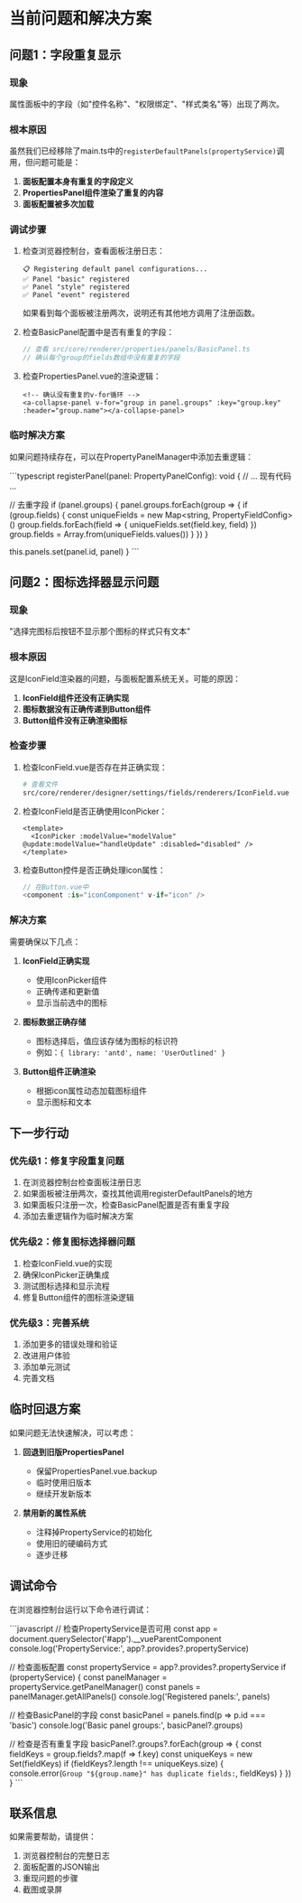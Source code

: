 # 当前问题和解决方案

## 问题1：字段重复显示

### 现象

属性面板中的字段（如"控件名称"、"权限绑定"、"样式类名"等）出现了两次。

### 根本原因

虽然我们已经移除了main.ts中的`registerDefaultPanels(propertyService)`调用，但问题可能是：

1. **面板配置本身有重复的字段定义**
2. **PropertiesPanel组件渲染了重复的内容**
3. **面板配置被多次加载**

### 调试步骤

1. 检查浏览器控制台，查看面板注册日志：

   ```
   📋 Registering default panel configurations...
   ✅ Panel "basic" registered
   ✅ Panel "style" registered
   ✅ Panel "event" registered
   ```

   如果看到每个面板被注册两次，说明还有其他地方调用了注册函数。

2. 检查BasicPanel配置中是否有重复的字段：

   ```typescript
   // 查看 src/core/renderer/properties/panels/BasicPanel.ts
   // 确认每个group的fields数组中没有重复的字段
   ```

3. 检查PropertiesPanel.vue的渲染逻辑：
   ```vue
   <!-- 确认没有重复的v-for循环 -->
   <a-collapse-panel v-for="group in panel.groups" :key="group.key" :header="group.name"></a-collapse-panel>
   ```

### 临时解决方案

如果问题持续存在，可以在PropertyPanelManager中添加去重逻辑：

\`\`\`typescript
registerPanel(panel: PropertyPanelConfig): void {
// ... 现有代码 ...

// 去重字段
if (panel.groups) {
panel.groups.forEach(group => {
if (group.fields) {
const uniqueFields = new Map<string, PropertyFieldConfig>()
group.fields.forEach(field => {
uniqueFields.set(field.key, field)
})
group.fields = Array.from(uniqueFields.values())
}
})
}

this.panels.set(panel.id, panel)
}
\`\`\`

## 问题2：图标选择器显示问题

### 现象

"选择完图标后按钮不显示那个图标的样式只有文本"

### 根本原因

这是IconField渲染器的问题，与面板配置系统无关。可能的原因：

1. **IconField组件还没有正确实现**
2. **图标数据没有正确传递到Button组件**
3. **Button组件没有正确渲染图标**

### 检查步骤

1. 检查IconField.vue是否存在并正确实现：

   ```bash
   # 查看文件
   src/core/renderer/designer/settings/fields/renderers/IconField.vue
   ```

2. 检查IconField是否正确使用IconPicker：

   ```vue
   <template>
     <IconPicker :modelValue="modelValue" @update:modelValue="handleUpdate" :disabled="disabled" />
   </template>
   ```

3. 检查Button控件是否正确处理icon属性：
   ```typescript
   // 在Button.vue中
   <component :is="iconComponent" v-if="icon" />
   ```

### 解决方案

需要确保以下几点：

1. **IconField正确实现**

   - 使用IconPicker组件
   - 正确传递和更新值
   - 显示当前选中的图标

2. **图标数据正确存储**

   - 图标选择后，值应该存储为图标的标识符
   - 例如：`{ library: 'antd', name: 'UserOutlined' }`

3. **Button组件正确渲染**
   - 根据icon属性动态加载图标组件
   - 显示图标和文本

## 下一步行动

### 优先级1：修复字段重复问题

1. 在浏览器控制台检查面板注册日志
2. 如果面板被注册两次，查找其他调用registerDefaultPanels的地方
3. 如果面板只注册一次，检查BasicPanel配置是否有重复字段
4. 添加去重逻辑作为临时解决方案

### 优先级2：修复图标选择器问题

1. 检查IconField.vue的实现
2. 确保IconPicker正确集成
3. 测试图标选择和显示流程
4. 修复Button组件的图标渲染逻辑

### 优先级3：完善系统

1. 添加更多的错误处理和验证
2. 改进用户体验
3. 添加单元测试
4. 完善文档

## 临时回退方案

如果问题无法快速解决，可以考虑：

1. **回退到旧版PropertiesPanel**

   - 保留PropertiesPanel.vue.backup
   - 临时使用旧版本
   - 继续开发新版本

2. **禁用新的属性系统**
   - 注释掉PropertyService的初始化
   - 使用旧的硬编码方式
   - 逐步迁移

## 调试命令

在浏览器控制台运行以下命令进行调试：

\`\`\`javascript
// 检查PropertyService是否可用
const app = document.querySelector('#app').\_\_vueParentComponent
console.log('PropertyService:', app?.provides?.propertyService)

// 检查面板配置
const propertyService = app?.provides?.propertyService
if (propertyService) {
const panelManager = propertyService.getPanelManager()
const panels = panelManager.getAllPanels()
console.log('Registered panels:', panels)

// 检查BasicPanel的字段
const basicPanel = panels.find(p => p.id === 'basic')
console.log('Basic panel groups:', basicPanel?.groups)

// 检查是否有重复字段
basicPanel?.groups?.forEach(group => {
const fieldKeys = group.fields?.map(f => f.key)
const uniqueKeys = new Set(fieldKeys)
if (fieldKeys?.length !== uniqueKeys.size) {
console.error(`Group "${group.name}" has duplicate fields:`, fieldKeys)
}
})
}
\`\`\`

## 联系信息

如果需要帮助，请提供：

1. 浏览器控制台的完整日志
2. 面板配置的JSON输出
3. 重现问题的步骤
4. 截图或录屏
